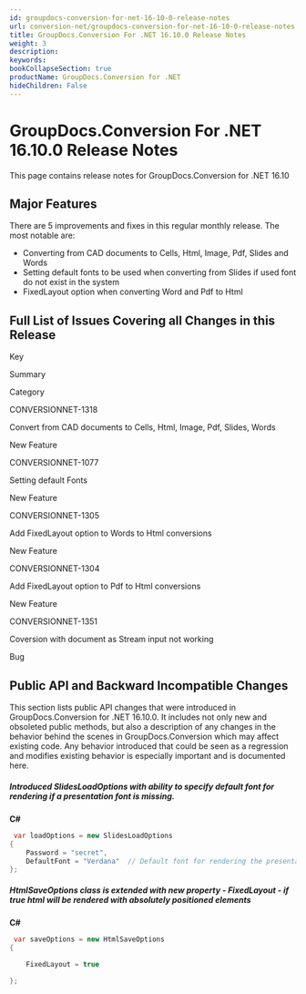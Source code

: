 ```yaml
---
id: groupdocs-conversion-for-net-16-10-0-release-notes
url: conversion-net/groupdocs-conversion-for-net-16-10-0-release-notes
title: GroupDocs.Conversion For .NET 16.10.0 Release Notes
weight: 3
description: 
keywords: 
bookCollapseSection: true
productName: GroupDocs.Conversion for .NET
hideChildren: False
---
```


# GroupDocs.Conversion For .NET 16.10.0 Release Notes

This page contains release notes for GroupDocs.Conversion for .NET 16.10

## Major Features

There are 5 improvements and fixes in this regular monthly release. The most notable are:

*   Converting from CAD documents to Cells, Html, Image, Pdf, Slides and Words
*   Setting default fonts to be used when converting from Slides if used font do not exist in the system
*   FixedLayout option when converting Word and Pdf to Html

## Full List of Issues Covering all Changes in this Release

Key

Summary

Category

CONVERSIONNET-1318

Convert from CAD documents to Cells, Html, Image, Pdf, Slides, Words

New Feature

CONVERSIONNET-1077

Setting default Fonts

New Feature

CONVERSIONNET-1305

Add FixedLayout option to Words to Html conversions

New Feature

CONVERSIONNET-1304

Add FixedLayout option to Pdf to Html conversions

New Feature

CONVERSIONNET-1351

Coversion with document as Stream input not working

Bug

## Public API and Backward Incompatible Changes

This section lists public API changes that were introduced in GroupDocs.Conversion for .NET 16.10.0. It includes not only new and obsoleted public methods, but also a description of any changes in the behavior behind the scenes in GroupDocs.Conversion which may affect existing code. Any behavior introduced that could be seen as a regression and modifies existing behavior is especially important and is documented here.

##### Introduced SlidesLoadOptions with ability to specify default font for rendering if a presentation font is missing.

**C#**

```csharp
 var loadOptions = new SlidesLoadOptions
{
	Password = "secret",
	DefaultFont = "Verdana"  // Default font for rendering the presentation. The following font will be used if a presentation font is missing.
};


```

##### HtmlSaveOptions class is extended with new property - FixedLayout - if true html will be rendered with absolutely positioned elements

**C#**

```csharp
 var saveOptions = new HtmlSaveOptions
{

	FixedLayout = true

};


```
